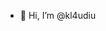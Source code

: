 - 👋 Hi, I’m @kl4udiu


<!---
kl4udiu/kl4udiu is a ✨ special ✨ repository because its `README.md` (this file) appears on your GitHub profile.
You can click the Preview link to take a look at your changes.
--->

